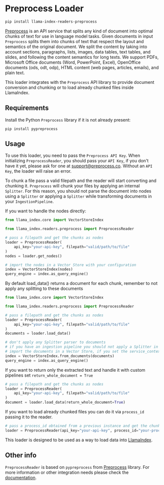 # Preprocess Loader

```bash
pip install llama-index-readers-preprocess
```

[Preprocess](https://preprocess.co) is an API service that splits any kind of document into optimal chunks of text for use in language model tasks.
Given documents in input `Preprocess` splits them into chunks of text that respect the layout and semantics of the original document.
We split the content by taking into account sections, paragraphs, lists, images, data tables, text tables, and slides, and following the content semantics for long texts.
We support PDFs, Microsoft Office documents (Word, PowerPoint, Excel), OpenOffice documents (ods, odt, odp), HTML content (web pages, articles, emails), and plain text.

This loader integrates with the `Preprocess` API library to provide document conversion and chunking or to load already chunked files inside LlamaIndex.

## Requirements

Install the Python `Preprocess` library if it is not already present:

```
pip install pypreprocess
```

## Usage

To use this loader, you need to pass the `Preprocess API Key`.
When initializing `PreprocessReader`, you should pass your `API Key`, if you don't have it yet, please ask for one at [support@preprocess.co](mailto:support@preprocess.co). Without an `API Key`, the loader will raise an error.

To chunk a file pass a valid filepath and the reader will start converting and chunking it.
`Preprocess` will chunk your files by applying an internal `Splitter`. For this reason, you should not parse the document into nodes using a `Splitter` or applying a `Splitter` while transforming documents in your `IngestionPipeline`.

If you want to handle the nodes directly:

```python
from llama_index.core import VectorStoreIndex

from llama_index.readers.preprocess import PreprocessReader

# pass a filepath and get the chunks as nodes
loader = PreprocessReader(
    api_key="your-api-key", filepath="valid/path/to/file"
)
nodes = loader.get_nodes()

# import the nodes in a Vector Store with your configuration
index = VectorStoreIndex(nodes)
query_engine = index.as_query_engine()
```

By default load_data() returns a document for each chunk, remember to not apply any splitting to these documents

```python
from llama_index.core import VectorStoreIndex

from llama_index.readers.preprocess import PreprocessReader

# pass a filepath and get the chunks as nodes
loader = PreprocessReader(
    api_key="your-api-key", filepath="valid/path/to/file"
)
documents = loader.load_data()

# don't apply any Splitter parser to documents
# if you have an ingestion pipeline you should not apply a Splitter in the transformations
# import the documents in a Vector Store, if you set the service_context parameter remember to avoid including a splitter
index = VectorStoreIndex.from_documents(documents)
query_engine = index.as_query_engine()
```

If you want to return only the extracted text and handle it with custom pipelines set `return_whole_document = True`

```python
# pass a filepath and get the chunks as nodes
loader = PreprocessReader(
    api_key="your-api-key", filepath="valid/path/to/file"
)
document = loader.load_data(return_whole_document=True)
```

If you want to load already chunked files you can do it via `process_id` passing it to the reader.

```python
# pass a process_id obtained from a previous instance and get the chunks as one string inside a Document
loader = PreprocessReader(api_key="your-api-key", process_id="your-process-id")
```

This loader is designed to be used as a way to load data into [LlamaIndex](https://github.com/run-llama/llama_index/).

## Other info

`PreprocessReader` is based on `pypreprocess` from [Preprocess](https://github.com/preprocess-co/pypreprocess) library.
For more information or other integration needs please check the [documentation](https://github.com/preprocess-co/pypreprocess).
